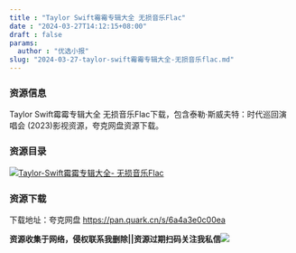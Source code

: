 ```yaml
---
title : "Taylor Swift霉霉专辑大全 无损音乐Flac"
date : "2024-03-27T14:12:15+08:00"
draft : false
params:
  author : "优选小报"
slug: "2024-03-27-taylor-swift霉霉专辑大全-无损音乐flac.md"
---
```


### 资源信息

Taylor Swift霉霉专辑大全 无损音乐Flac下载，包含泰勒·斯威夫特：时代巡回演唱会 (2023)影视资源，夸克网盘资源下载。

### 资源目录

[![Taylor-Swift霉霉专辑大全-
无损音乐Flac](//img7-1.zhekoulieshou.com/mmbiz_jpg/iaHBVewvSIbAh08WfIsYfZJWcU4puibpsINYiaDc41HpEP3hJBbSmmP9G5InIbmK2yJ4MKov9v57ibt37Tw4S2e09Q/0)](//img7-1.zhekoulieshou.com/mmbiz_jpg/iaHBVewvSIbAh08WfIsYfZJWcU4puibpsINYiaDc41HpEP3hJBbSmmP9G5InIbmK2yJ4MKov9v57ibt37Tw4S2e09Q/0)

### 资源下载

下载地址：夸克网盘 https://pan.quark.cn/s/6a4a3e0c00ea

**资源收集于网络，侵权联系我删除||资源过期扫码关注我私信**![](//img7-1.zhekoulieshou.com/mmbiz_jpg/iaHBVewvSIbAjcr9g6TlCXSfiaDqkbzuEzp207hVzPqT4YGQOAazQ1KNHCeACbia5Lzq4Ckwibe48iar1q7lgVP1o3w/640?wx_fmt=jpeg&from=appmsg)


